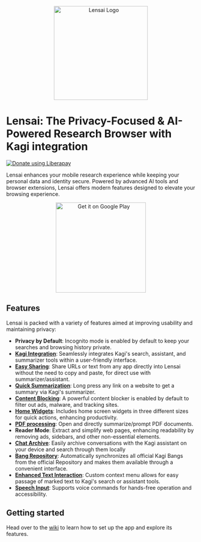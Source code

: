 <p align="center">
  <img width="250" src="https://raw.githubusercontent.com/FaFre/lensai/main/app/assets/icon/icon.png" alt="Lensai Logo">
</p>

# Lensai: The Privacy-Focused & AI-Powered Research Browser with Kagi integration

<a href="https://liberapay.com/FaFre/donate"><img alt="Donate using Liberapay" src="https://liberapay.com/assets/widgets/donate.svg"></a>

Lensai enhances your mobile research experience while keeping your personal data and identity secure. 
Powered by advanced AI tools and browser extensions, Lensai offers modern features designed to elevate your browsing experience.

<p align="center">
  <a href='https://play.google.com/store/apps/details?id=me.movenext.bang_navigator&pcampaignid=pcampaignidMKT-Other-global-all-co-prtnr-py-PartBadge-Mar2515-1'>
    <img width="240" alt='Get it on Google Play' src='https://play.google.com/intl/en_us/badges/static/images/badges/en_badge_web_generic.png'/>
  </a>
</p>

## Features

Lensai is packed with a variety of features aimed at improving usability and maintaining privacy:

- **Privacy by Default**: Incognito mode is enabled by default to keep your searches and browsing history private.
- **[Kagi Integration](https://github.com/FaFre/lensai/wiki/Kagi-Tools)**: Seamlessly integrates Kagi's search, assistant, and summarizer tools within a user-friendly interface.
- **[Easy Sharing](https://github.com/FaFre/lensai/wiki/Kagi-Tools)**: Share URLs or text from any app directly into Lensai without the need to copy and paste, for direct use with summarizer/assistant.
- **[Quick Summarization](https://github.com/FaFre/lensai/wiki/Browser)**: Long press any link on a website to get a summary via Kagi's summarizer.
- **[Content Blocking](https://github.com/FaFre/lensai/wiki/Content-Blocking)**: A powerful content blocker is enabled by default to filter out ads, malware, and tracking sites.
- **[Home Widgets](https://github.com/FaFre/lensai/wiki/Home-Widget)**: Includes home screen widgets in three different sizes for quick actions, enhancing productivity.
- **[PDF processing](https://github.com/FaFre/lensai/wiki/Kagi-Tools)**: Open and directly summarize/prompt PDF documents.
- **Reader Mode**: Extract and simplify web pages, enhancing readability by removing ads, sidebars, and other non-essential elements.
- **[Chat Archive](https://github.com/FaFre/lensai/wiki/Chat-Archive)**: Easily archive conversations with the Kagi assistant on your device and search through them locally
- **[Bang Repository](https://github.com/FaFre/lensai/wiki/Bangs)**: Automatically synchronizes all official Kagi Bangs from the official Repository and makes them available through a convenient interface.
- **[Enhanced Text Interaction](https://github.com/FaFre/lensai/wiki/Browser)**: Custom context menu allows for easy passage of marked text to Kagi's search or assistant tools.
- **[Speech Input](https://github.com/FaFre/lensai/wiki/Kagi-Tools)**: Supports voice commands for hands-free operation and accessibility.

## Getting started

Head over to the [wiki](./wiki/Quickstart-Guide) to learn how to set up the app and explore its features.
